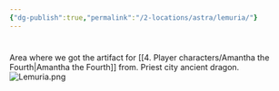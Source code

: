 ```yaml
---
{"dg-publish":true,"permalink":"/2-locations/astra/lemuria/"}
---
```


# 
Area where we got the artifact for [[4. Player characters/Amantha the Fourth\|Amantha the Fourth]] from. Priest city ancient dragon.
![Lemuria.png](/img/user/Images/Lemuria.png)

